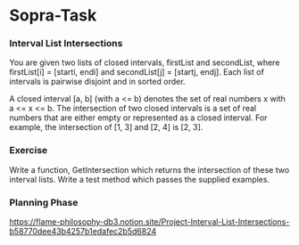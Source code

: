 # Sopra-Task

### Interval List Intersections

You are given two lists of closed intervals, firstList and secondList, where firstList[i] = [starti, endi] and
secondList[j] = [startj, endj]. Each list of intervals is pairwise disjoint and in sorted order.

A closed interval [a, b] (with a <= b) denotes the set of real numbers x with a <= x <= b.
The intersection of two closed intervals is a set of real numbers that are either empty or represented as a
closed interval. For example, the intersection of [1, 3] and [2, 4] is [2, 3].


### Exercise
Write a function, GetIntersection which returns the intersection of these two interval lists.
Write a test method which passes the supplied examples.

### Planning Phase

https://flame-philosophy-db3.notion.site/Project-Interval-List-Intersections-b58770dee43b4257b1edafec2b5d6824
